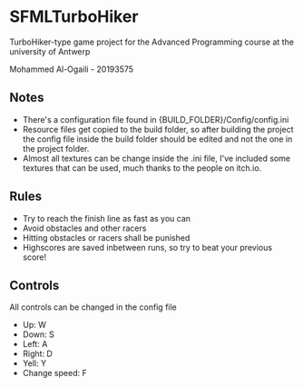 # SFMLTurboHiker

TurboHiker-type game project for the Advanced Programming course at the university of Antwerp


Mohammed Al-Ogaili - 20193575


## Notes
- There's a configuration file found in {BUILD_FOLDER}/Config/config.ini
- Resource files get copied to the build folder, so after building the project the config file inside the build folder should be edited and not the one in the project folder.
- Almost all textures can be change inside the .ini file, I've included some textures that can be used, much thanks to the people on itch.io.

## Rules
- Try to reach the finish line as fast as you can
- Avoid obstacles and other racers
- Hitting obstacles or racers shall be punished
- Highscores are saved inbetween runs, so try to beat your previous score!

## Controls
All controls can be changed in the config file
- Up: W
- Down: S
- Left: A
- Right: D
- Yell: Y
- Change speed: F
